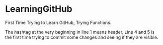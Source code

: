 # LearningGitHub
First Time Trying to Learn GitHub, Trying Functions. 

The hashtag at the very beginning in line 1 means header.
Line 4 and 5 is the first time trying to commit some changes and seeing if they are visible. 
